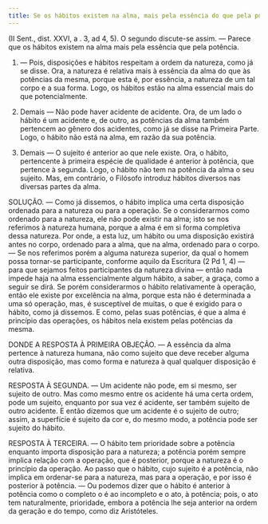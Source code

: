 ```yaml
---
title: Se os hábitos existem na alma, mais pela essência do que pela potência
---
```


(II Sent., dist. XXVI, a . 3, ad 4, 5).
  O segundo discute-se assim. — Parece que os hábitos existem na alma mais pela essência que pela potência.  

1. — Pois, disposições e hábitos respeitam a ordem da natureza, como já se disse. Ora, a natureza é relativa mais à essência da alma do que às potências da mesma, porque esta é, por essência, a natureza de um tal corpo e a sua forma. Logo, os hábitos estão na alma essencial mais do que potencialmente. 

2. Demais — Não pode haver acidente de acidente. Ora, de um lado o hábito é um acidente e, de outro, as potências da alma também pertencem ao gênero dos acidentes, como já se disse na Primeira Parte. Logo, o hábito não está na alma, em razão da sua potência.  

3. Demais — O sujeito é anterior ao que nele existe. Ora, o hábito, pertencente à primeira espécie de qualidade é anterior à potência, que pertence à segunda. Logo, o hábito não tem na potência da alma o seu sujeito.  Mas, em contrário, o Filósofo introduz hábitos diversos nas diversas partes da alma.  

SOLUÇÃO. — Como já dissemos, o hábito implica uma certa disposição ordenada para a natureza ou para a operação.  Se o considerarmos como ordenado para a natureza, ele não pode existir na alma; isto se nos referimos à natureza humana, porque a alma é em si forma completiva dessa natureza. Por onde, a esta luz, um hábito ou uma disposição existirá antes no corpo, ordenado para a alma, que na alma, ordenado para o corpo. — Se nos referimos porém a alguma natureza superior, da qual o homem possa tornar-se participante, conforme aquilo da Escritura (2 Pd 1, 4) — para que sejamos feitos participantes da natureza divina — então nada impede haja na alma essencialmente algum hábito, a saber, a graça, como a seguir se dirá.  Se porém considerarmos o hábito relativamente à operação, então ele existe por excelência na alma, porque esta não é determinada a uma só operação, mas, é susceptível de muitas, o que é exigido para o hábito, como já dissemos. E como, pelas suas potências, é que a alma é princípio das operações, os hábitos nela existem pelas potências da mesma.  

DONDE A RESPOSTA À PRIMEIRA OBJEÇÃO. — A essência da alma pertence à natureza humana, não como sujeito que deve receber alguma outra disposição, mas como forma e natureza à qual qualquer disposição é relativa.  

RESPOSTA À SEGUNDA. — Um acidente não pode, em si mesmo, ser sujeito de outro. Mas como mesmo entre os acidente há uma certa ordem, pode um sujeito, enquanto por sua vez é acidente, ser também sujeito de outro acidente. E então dizemos que um acidente é o sujeito de outro; assim, a superfície é sujeito da cor e, do mesmo modo, a potência pode ser sujeito do hábito.  

RESPOSTA À TERCEIRA. — O hábito tem prioridade sobre a potência enquanto importa disposição para a natureza; a potência porém sempre implica relação com a operação, que é posterior, porque a natureza é o princípio da operação. Ao passo que o hábito, cujo sujeito é a potência, não implica em ordenar-se para a natureza, mas para a operação, e por isso é posterior à potência. — Ou podemos dizer que o hábito é anterior à potência como o completo o é ao incompleto e o ato, à potência; pois, o ato tem naturalmente, prioridade, embora a potência lhe seja anterior na ordem da geração e do tempo, como diz Aristóteles.